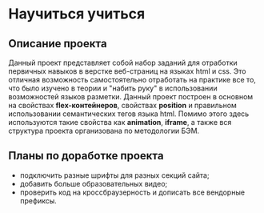# Научиться учиться
## Описание проекта
Данный проект представляет собой набор заданий для отработки первичных навыков в верстке веб-страниц на языках html и css. Это отличная возможность самостоятельно отработать на практике все то, что было изучено в теории и "набить руку" в использовании возможностей языков разметки.
Данный проект построен в основном на свойствах **flex-контейнеров**, свойствах **position** и правильном использовании семантических тегов языка html.
Помимо этого здесь используются такие свойства как **animation**, **iframe**, а также вся структура проекта организована по методологии БЭМ.

## Планы по доработке проекта

* подключить разные шрифты для разных секций сайта;
* добавить больше образовательных видео;
* проверить код на кроссбраузерность и дописать все вендорные префиксы.
